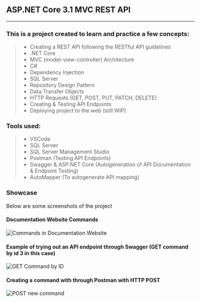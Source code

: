 ## ASP.NET Core 3.1 MVC REST API
---


### This is a project created to learn and practice a few concepts:

> - Creating a REST API following the RESTful API guidelines
> - .NET Core
> - MVC (model-view-controller) Architecture
> - C#
> - Dependency Injection
> - SQL Server 
> - Repository Design Pattern
> - Data Transfer Objects
> - HTTP Requests (GET, POST, PUT, PATCH, DELETE)
> - Creating & Testing API Endpoints
> - Deploying project to the web (still WIP)

### Tools used:
> - VSCode
> - SQL Server
> - SQL Server Management Studio
> - Postman (Testing API Endpoints)
> - Swagger & ASP.NET Core (Autogeneration of API Documentation & Endpoint Testing)
> - AutoMapper (To autogenerate API mapping)

### Showcase
Below are some screenshots of the project

#### Documentation Website Commands

![Commands in Documentation Website](https://i.imgur.com/JvccPYP.png)

#### Example of trying out an API endpoint through Swagger (GET command by id 3 in this case)

![GET Command by ID](https://i.imgur.com/b3vHgTT.png)

#### Creating a command with through Postman with HTTP POST

![POST new command](https://i.imgur.com/H3oUVC2.png)